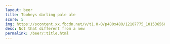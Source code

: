 ```yaml
---
layout: beer
title: Tooheys darling pale ale
score: 5
img: https://scontent.xx.fbcdn.net/v/t1.0-0/p480x480/12107775_10153656864253745_3676978926907656134_n.jpg?oh=4dd35ee71a7be920bb90d2b789a647d4&oe=58C08D73
desc: Not that different from a new
permalink: /beer/:title.html
---
```

